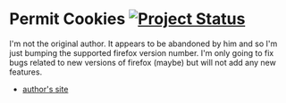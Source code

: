 # Permit Cookies [![Project Status](http://stillmaintained.com/vrillusions/permit-cookies.png)](http://stillmaintained.com/vrillusions/permit-cookies)

I'm not the original author.  It appears to be abandoned by him and so I'm just bumping the supported firefox version number.  I'm only going to fix bugs related to new versions of firefox (maybe) but will not add any new features.

- [author's site](http://gorgias.de/mfe/)
